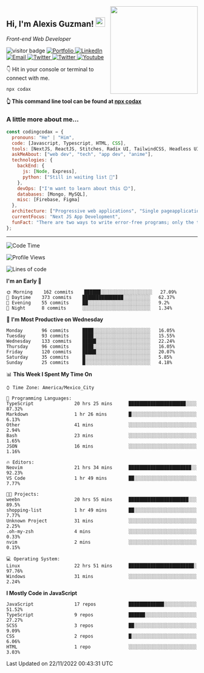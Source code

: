 <img align='right' src="https://media.giphy.com/media/M9gbBd9nbDrOTu1Mqx/giphy.gif" width="230">
<h2>Hi, I'm Alexis Guzman! <img src="https://media.giphy.com/media/hvRJCLFzcasrR4ia7z/giphy.gif" width="25px"></h2>
<p><em>Front-end Web Developer</em></p>

<p>
  <img src="https://visitor-badge.glitch.me/badge?page_id=a12989x.a12989x&left_color=black&right_color=gray" alt="visitor badge"/>
  <a href='https://www.codingcodax.dev/' target='_blank'>
    <img alt='Portfolio' src='https://img.shields.io/badge/Portfolio-black?logo=vercel&style=flat-square'>
  </a>
  <a href='https://linkedin.com/in/codingcodax/' target='_blank'>
    <img alt='LinkedIn' src='https://img.shields.io/badge/LinkedIn-black?logo=LinkedIn&style=flat-square'>
  </a>
  <a href='mailto:codingcodax@gmail.com' target='_blank'>
    <img alt='Email' src='https://img.shields.io/badge/Email-black?logo=Gmail&style=flat-square'>
  </a>
  <a href='https://twitter.com/codingcodax' target='_blank'>
    <img alt='Twitter' src='https://img.shields.io/badge/Twitter-black?logo=Twitter&style=flat-square'>
  </a>
  <a href='https://www.instagram.com/codingcodax/' target='_blank'>
    <img alt='Twitter' src='https://img.shields.io/badge/Instagram-black?logo=Instagram&style=flat-square'>
  </a>
  <a href='https://www.youtube.com/@codingcodax' target='_blank'>
    <img alt='Youtube' src='https://img.shields.io/badge/YouTube-black?logo=Youtube&style=flat-square'>
  </a>
</p>

👇 Hit in your console or terminal to connect with me.

```bash
npx codax
```
**👆 This command line tool can be found at [npx codax](https://github.com/a12989x/npx-codax)**

<h3>A little more about me...</h3>

```javascript
const codingcodax = {
  pronouns: "He" | "Him",
  code: [Javascript, Typescript, HTML, CSS],
  tools: [NextJS, ReactJS, Stitches, Radix UI, TailwindCSS, Headless UI, Prisma],
  askMeAbout: ["web dev", "tech", "app dev", "anime"],
  technologies: {
    backEnd: {
      js: [Node, Express],
      python: ["Still in waiting list 🥲"]
    },
    devOps: ["I'm want to learn about this 😊"],
    databases: [Mongo, MySQL],
    misc: [Firebase, Figma]
  },
  architecture: ["Progressive web applications", "Single pageapplications"],
  currentFocus: "Next JS App Development",
  funFact: "There are two ways to write error-free programs; only the third one works"
};
```

---

<!--START_SECTION:waka-->
![Code Time](http://img.shields.io/badge/Code%20Time-940%20hrs%2035%20mins-blue)

![Profile Views](http://img.shields.io/badge/Profile%20Views-3-blue)

![Lines of code](https://img.shields.io/badge/From%20Hello%20World%20I%27ve%20Written-290%20Thousand%20lines%20of%20code-blue)

**I'm an Early 🐤** 

```text
🌞 Morning    162 commits    ██████░░░░░░░░░░░░░░░░░░░   27.09% 
🌆 Daytime    373 commits    ███████████████░░░░░░░░░░   62.37% 
🌃 Evening    55 commits     ██░░░░░░░░░░░░░░░░░░░░░░░   9.2% 
🌙 Night      8 commits      ░░░░░░░░░░░░░░░░░░░░░░░░░   1.34%

```
📅 **I'm Most Productive on Wednesday** 

```text
Monday       96 commits     ████░░░░░░░░░░░░░░░░░░░░░   16.05% 
Tuesday      93 commits     ████░░░░░░░░░░░░░░░░░░░░░   15.55% 
Wednesday    133 commits    █████░░░░░░░░░░░░░░░░░░░░   22.24% 
Thursday     96 commits     ████░░░░░░░░░░░░░░░░░░░░░   16.05% 
Friday       120 commits    █████░░░░░░░░░░░░░░░░░░░░   20.07% 
Saturday     35 commits     █░░░░░░░░░░░░░░░░░░░░░░░░   5.85% 
Sunday       25 commits     █░░░░░░░░░░░░░░░░░░░░░░░░   4.18%

```


📊 **This Week I Spent My Time On** 

```text
⌚︎ Time Zone: America/Mexico_City

💬 Programming Languages: 
TypeScript               20 hrs 25 mins      █████████████████████░░░░   87.32% 
Markdown                 1 hr 26 mins        █░░░░░░░░░░░░░░░░░░░░░░░░   6.13% 
Other                    41 mins             ░░░░░░░░░░░░░░░░░░░░░░░░░   2.94% 
Bash                     23 mins             ░░░░░░░░░░░░░░░░░░░░░░░░░   1.65% 
JSON                     16 mins             ░░░░░░░░░░░░░░░░░░░░░░░░░   1.16%

🔥 Editors: 
Neovim                   21 hrs 34 mins      ███████████████████████░░   92.23% 
VS Code                  1 hr 49 mins        ██░░░░░░░░░░░░░░░░░░░░░░░   7.77%

🐱‍💻 Projects: 
weebn                    20 hrs 55 mins      ██████████████████████░░░   89.5% 
shopping-list            1 hr 49 mins        ██░░░░░░░░░░░░░░░░░░░░░░░   7.77% 
Unknown Project          31 mins             ░░░░░░░░░░░░░░░░░░░░░░░░░   2.25% 
.oh-my-zsh               4 mins              ░░░░░░░░░░░░░░░░░░░░░░░░░   0.33% 
nvim                     2 mins              ░░░░░░░░░░░░░░░░░░░░░░░░░   0.15%

💻 Operating System: 
Linux                    22 hrs 51 mins      ████████████████████████░   97.76% 
Windows                  31 mins             ░░░░░░░░░░░░░░░░░░░░░░░░░   2.24%

```

**I Mostly Code in JavaScript** 

```text
JavaScript               17 repos            █████████████░░░░░░░░░░░░   51.52% 
TypeScript               9 repos             ██████░░░░░░░░░░░░░░░░░░░   27.27% 
SCSS                     3 repos             ██░░░░░░░░░░░░░░░░░░░░░░░   9.09% 
CSS                      2 repos             █░░░░░░░░░░░░░░░░░░░░░░░░   6.06% 
HTML                     1 repo              ░░░░░░░░░░░░░░░░░░░░░░░░░   3.03%

```



 Last Updated on 22/11/2022 00:43:31 UTC
<!--END_SECTION:waka-->
